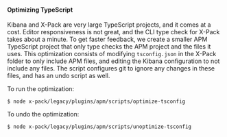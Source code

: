 #### Optimizing TypeScript 

Kibana and X-Pack are very large TypeScript projects, and it comes at a cost. Editor responsiveness is not great, and the CLI type check for X-Pack takes about a minute. To get faster feedback, we create a smaller APM TypeScript project that only type checks the APM project and the files it uses. This optimization consists of modifying `tsconfig.json` in the X-Pack folder to only include APM files, and editing the Kibana configuration to not include any files. The script configures git to ignore any changes in these files, and has an undo script as well.

To run the optimization:

`$ node x-pack/legacy/plugins/apm/scripts/optimize-tsconfig`

To undo the optimization:

`$ node x-pack/legacy/plugins/apm/scripts/unoptimize-tsconfig`
